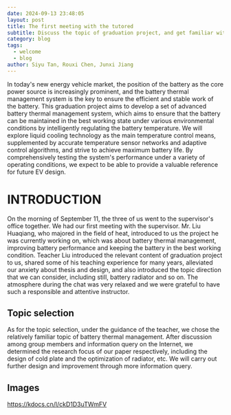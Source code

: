 ```yaml
---
date: 2024-09-13 23:48:05
layout: post
title: The first meeting with the tutored
subtitle: Discuss the topic of graduation project, and get familiar with each other
category: blog
tags:
  - welcome
  - blog
author: Siyu Tan, Rouxi Chen, Junxi Jiang
---
```

In today's new energy vehicle market, the position of the battery as the core power source is increasingly prominent, and the battery thermal management system is the key to ensure the efficient and stable work of the battery. This graduation project aims to develop a set of advanced battery thermal management system, which aims to ensure that the battery can be maintained in the best working state under various environmental conditions by intelligently regulating the battery temperature. We will explore liquid cooling technology as the main temperature control means, supplemented by accurate temperature sensor networks and adaptive control algorithms, and strive to achieve maximum battery life. By comprehensively testing the system's performance under a variety of operating conditions, we expect to be able to provide a valuable reference for future EV design.


# INTRODUCTION
On the morning of September 11, the three of us went to the supervisor's office together. We had our first meeting with the supervisor. Mr. Liu Huaqiang, who majored in the field of heat, introduced to us the project he was currently working on, which was about battery thermal management, improving battery performance and keeping the battery in the best working condition. Teacher Liu introduced the relevant content of graduation project to us, shared some of his teaching experience for many years, alleviated our anxiety about thesis and design, and also introduced the topic direction that we can consider, including still, battery radiator and so on. The atmosphere during the chat was very relaxed and we were grateful to have such a responsible and attentive instructor.

## Topic selection
As for the topic selection, under the guidance of the teacher, we chose the relatively familiar topic of battery thermal management. After discussion among group members and information query on the Internet, we determined the research focus of our paper respectively, including the design of cold plate and the optimization of radiator, etc. We will carry out further design and improvement through more information query.

## Images
https://kdocs.cn/l/ckD1D3uTWmFV

